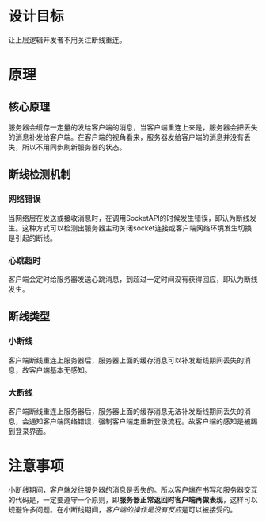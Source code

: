 
# 设计目标

让上层逻辑开发者不用关注断线重连。


# 原理

## 核心原理

服务器会缓存一定量的发给客户端的消息，当客户端重连上来是，服务器会把丢失的消息补发给客户端。在客户端的视角看来，服务器发给客户端的消息并没有丢失，所以不用同步刷新服务器的状态。

## 断线检测机制

### 网络错误

当网络层在发送或接收消息时，在调用SocketAPI的时候发生错误，即认为断线发生。这种方式可以检测出服务器主动关闭socket连接或客户端网络环境发生切换是引起的断线。

### 心跳超时

客户端会定时给服务器发送心跳消息，到超过一定时间没有获得回应，即认为断线发生。

## 断线类型

### 小断线

客户端断线重连上服务器后，服务器上面的缓存消息可以补发断线期间丢失的消息，故客户端基本无感知。

### 大断线

客户端断线重连上服务器后，服务器上面的缓存消息无法补发断线期间丢失的消息，会通知客户端网络错误，强制客户端走重新登录流程。故客户端的感知是被踢到登录界面。

# 注意事项

小断线期间，客户端发往服务器的消息是丢失的。所以客户端在书写和服务器交互的代码是，一定要遵守一个原则，即**服务器正常返回时客户端再做表现**，这样可以规避许多问题。在小断线期间，*客户端的操作是没有反应*是可以被接受的。
